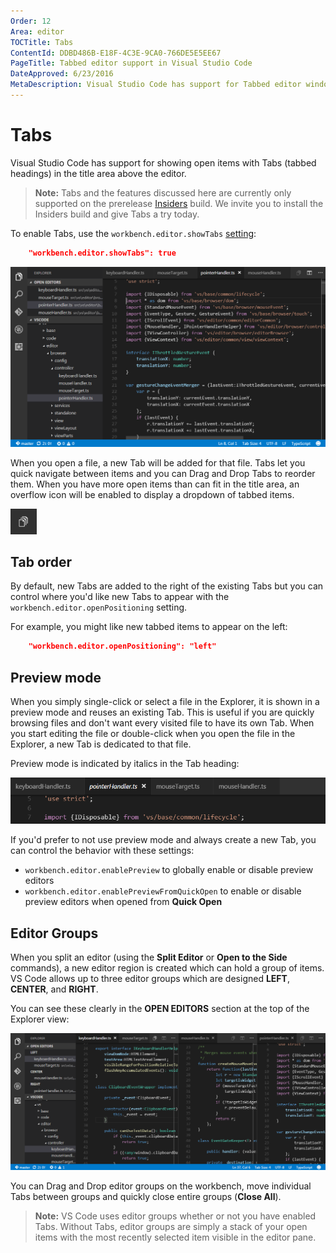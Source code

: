 ```yaml
---
Order: 12
Area: editor
TOCTitle: Tabs
ContentId: DDBD486B-E18F-4C3E-9CA0-766DE5E5EE67
PageTitle: Tabbed editor support in Visual Studio Code
DateApproved: 6/23/2016
MetaDescription: Visual Studio Code has support for Tabbed editor windows. Tabs let you quickly navigate between your open files.  
---
```


# Tabs

Visual Studio Code has support for showing open items with Tabs (tabbed headings) in the title area above the editor.

>**Note:** Tabs and the features discussed here are currently only supported on the prerelease [Insiders](/insiders) build. We invite you to install the Insiders build and give Tabs a try today.

To enable Tabs, use the `workbench.editor.showTabs` [setting](/docs/customization/userandworkspace.md):

```json
    "workbench.editor.showTabs": true
```

![tabs hero](images/tabs/tabs-hero.png)

When you open a file, a new Tab will be added for that file. Tabs let you quick navigate between items and you can Drag and Drop Tabs to reorder them.  When you have more open items than can fit in the title area, an overflow icon will be enabled to display a dropdown of tabbed items.

![tabs overflow icon](images/tabs/tabs-overflow.png)

## Tab order

By default, new Tabs are added to the right of the existing Tabs but you can control where you'd like new Tabs to appear with the `workbench.editor.openPositioning` setting.

For example, you might like new tabbed items to appear on the left:

```json
    "workbench.editor.openPositioning": "left"
```

## Preview mode

When you simply single-click or select a file in the Explorer, it is shown in a preview mode and reuses an existing Tab. This is useful if you are quickly browsing files and don't want every visited file to have its own Tab. When you start editing the file or double-click when you open the file in the Explorer, a new Tab is dedicated to that file.

Preview mode is indicated by italics in the Tab heading:

![preview mode](images/tabs/preview-tab.png)

If you'd prefer to not use preview mode and always create a new Tab, you can control the behavior with these settings:

* `workbench.editor.enablePreview` to globally enable or disable preview editors
* `workbench.editor.enablePreviewFromQuickOpen` to enable or disable preview editors when opened from **Quick Open**

## Editor Groups

When you split an editor (using the **Split Editor** or **Open to the Side** commands), a new editor region is created which can hold a group of items.  VS Code allows up to three editor groups which are designed **LEFT**, **CENTER**, and **RIGHT**.

You can see these clearly in the **OPEN EDITORS** section at the top of the Explorer view:

![tabs editor groups](images/tabs/tabs-editor-groups.png)

You can Drag and Drop editor groups on the workbench, move individual Tabs between groups and quickly close entire groups (**Close All**).

>**Note:** VS Code uses editor groups whether or not you have enabled Tabs.  Without Tabs, editor groups are simply a stack of your open items with the most recently selected item visible in the editor pane.

